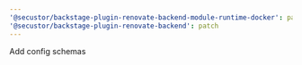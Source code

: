 ```yaml
---
'@secustor/backstage-plugin-renovate-backend-module-runtime-docker': patch
'@secustor/backstage-plugin-renovate-backend': patch
---
```


Add config schemas
